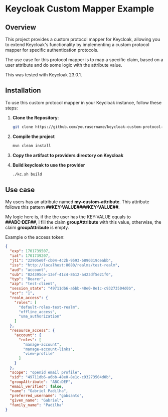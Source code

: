 # Keycloak Custom Mapper Example

## Overview

This project provides a custom protocol mapper for Keycloak, allowing you to extend Keycloak's functionality by implementing a custom protocol mapper for specific authentication protocols.

The use case for this protocol mapper is to map a specific claim, based on a user attribute and do some logic with the attribute value.

This was tested with Keycloak 23.0.1.

## Installation

To use this custom protocol mapper in your Keycloak instance, follow these steps:

1. **Clone the Repository**:
   ```bash
   git clone https://github.com/yourusername/keycloak-custom-protocol-mapper.git
   ```

2. **Compile the project**
   ```bash
   mvn clean install
   ```
3. **Copy the artifact to providers directory on Keycloak**

4. **Build keycloak to use the provider**
   ```bash
   ./kc.sh build
   ```

## Use case

My users has an attribute named **my-custom-attribute**. This attribute follows this pattern **##KEY:VALUE####KEY:VALUE##**.

My logic here is, if the the user has the KEY:VALUE equals to **##ABC:DEF##**, i fill the claim **groupAttribute** with this value, otherwise, the claim **groupAttribute** is empty.

Example o the access token:
```json
{
  "exp": 1701739507,
  "iat": 1701739207,
  "jti": "22905e0f-cb04-4c2b-9593-6890319ceabb",
  "iss": "http://localhost:8080/realms/test-realm",
  "aud": "account",
  "sub": "824395ce-13ef-41c4-8612-a423df5e21f0",
  "typ": "Bearer",
  "azp": "test-client",
  "session_state": "49711db6-a6bb-48e0-8e1c-c93273504d0b",
  "acr": "1",
  "realm_access": {
    "roles": [
      "default-roles-test-realm",
      "offline_access",
      "uma_authorization"
    ]
  },
  "resource_access": {
    "account": {
      "roles": [
        "manage-account",
        "manage-account-links",
        "view-profile"
      ]
    }
  },
  "scope": "openid email profile",
  "sid": "49711db6-a6bb-48e0-8e1c-c93273504d0b",
  "groupAttribute": "ABC:DEF",
  "email_verified": false,
  "name": "Gabriel Padilha",
  "preferred_username": "gabsanto",
  "given_name": "Gabriel",
  "family_name": "Padilha"
}
```